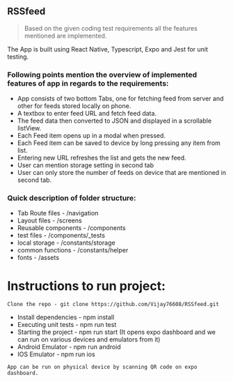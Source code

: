 ## RSSfeed

>Based on the given coding test requirements all the features mentioned are implemented.

The App is built using React Native, Typescript, Expo and Jest for unit testing.

### Following points mention the overview of implemented features of app in regards to the requirements:
- App consists of two bottom Tabs, one for fetching feed from server and other for feeds stored locally on phone.
- A textbox to enter feed URL and fetch feed data.
- The feed data then converted to JSON and displayed in a scrollable listView.
- Each Feed item opens up in a modal when pressed.
- Each Feed item can be saved to device by long pressing any item from list.
- Entering new URL refreshes the list and gets the new feed.
- User can mention storage setting in second tab
- User can only store the number of feeds on device that are mentioned in second tab.

### Quick description of folder structure:

- Tab Route files    - /navigation  
- Layout files - /screens  
- Reusable components - /components  
- test files - /components/_tests  
- local storage - /constants/storage  
- common functions - /constants/helper  
- fonts - /assets  

# Instructions to run project:

```Clone the repo - git clone https://github.com/Vijay76608/RSSfeed.git ```  
- Install dependencies - npm install  
- Executing unit tests - npm run test  
- Starting the project - npm run start (It opens expo dashboard and we can run on various devices and emulators from it)  
- Android Emulator - npm run android  
- IOS Emulator - npm run ios  

```App can be run on physical device by scanning QR code on expo dashboard.```
